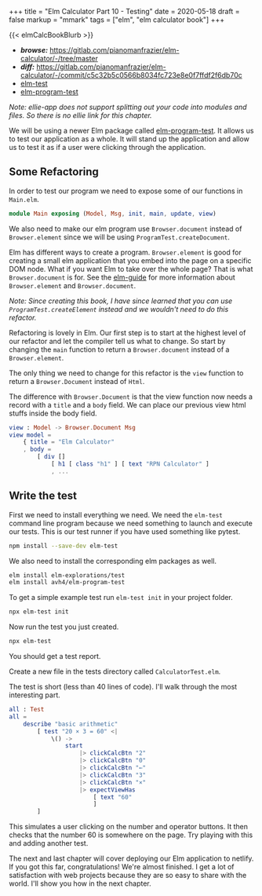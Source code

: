 +++
title = "Elm Calculator Part 10 - Testing"
date = 2020-05-18
draft = false
markup = "mmark"
tags = ["elm", "elm calculator book"]
+++

{{< elmCalcBookBlurb >}}

- ***browse:*** <https://gitlab.com/pianomanfrazier/elm-calculator/-/tree/master>
- ***diff:*** <https://gitlab.com/pianomanfrazier/elm-calculator/-/commit/c5c32b5c0566b8034fc723e8e0f7ffdf2f6db70c>
- [elm-test](https://package.elm-lang.org/packages/elm-explorations/test/latest)
- [elm-program-test](https://package.elm-lang.org/packages/avh4/elm-program-test/latest)

*Note: ellie-app does not support splitting out your code into modules and files. So there is no ellie link for this chapter.*

We will be using a newer Elm package called [elm-program-test](https://package.elm-lang.org/packages/avh4/elm-program-test/latest/). It allows us to test our application as a whole. It will stand up the application and allow us to test it as if a user were clicking through the application.

## Some Refactoring

In order to test our program we need to expose some of our functions in `Main.elm`.

```elm
module Main exposing (Model, Msg, init, main, update, view)
```

We also need to make our elm program use `Browser.document` instead of `Browser.element` since we will be using `ProgramTest.createDocument`.

Elm has different ways to create a program. `Browser.element` is good for creating a small elm application that you embed into the page on a specific DOM node. What if you want Elm to take over the whole page? That is what `Browser.document` is for. See the [elm-guide](https://guide.elm-lang.org/webapps/) for more information about `Browser.element` and `Browser.document`.

*Note: Since creating this book, I have since learned that you can use `ProgramTest.createElement` instead and we wouldn't need to do this refactor.*

Refactoring is lovely in Elm. Our first step is to start at the highest level of our refactor and let the compiler tell us what to change. So start by changing the `main` function to return a `Browser.document` instead of a `Browser.element`.

The only thing we need to change for this refactor is the `view` function to return a `Browser.Document` instead of `Html`.

The difference with `Browser.Document` is that the view function now needs a record with a `title` and a `body` field. We can place our previous view html stuffs inside the body field.

```elm
view : Model -> Browser.Document Msg
view model =
    { title = "Elm Calculator" 
    , body =
        [ div []
            [ h1 [ class "h1" ] [ text "RPN Calculator" ]
            , ...
```

## Write the test

First we need to install everything we need. We need the `elm-test` command line program because we need something to launch and execute our tests. This is our test runner if you have used something like pytest.

```bash
npm install --save-dev elm-test
```

We also need to install the corresponding elm packages as well.

```bash
elm install elm-explorations/test
elm install avh4/elm-program-test
```

To get a simple example test run `elm-test init` in your project folder.

```bash
npx elm-test init
```

Now run the test you just created.

```bash
npx elm-test
```

You should get a test report.

Create a new file in the tests directory called `CalculatorTest.elm`.

The test is short (less than 40 lines of code). I'll walk through the most interesting part.

```elm
all : Test
all =
    describe "basic arithmetic"
        [ test "20 × 3 = 60" <|
            \() ->
                start
                    |> clickCalcBtn "2"
                    |> clickCalcBtn "0"
                    |> clickCalcBtn "←"
                    |> clickCalcBtn "3"
                    |> clickCalcBtn "×"
                    |> expectViewHas
                        [ text "60"
                        ]
        ]
```

This simulates a user clicking on the number and operator buttons. It then checks that the number 60 is somewhere on the page. Try playing with this and adding another test.

The next and last chapter will cover deploying our Elm application to netlify. If you got this far, congratulations! We're almost finished. I get a lot of satisfaction with web projects because they are so easy to share with the world. I'll show you how in the next chapter.
